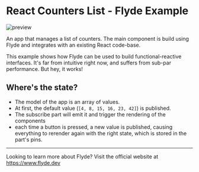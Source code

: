 # React Counters List - Flyde Example

![preview](/preview.gif)

An app that manages a list of counters. The main component is build using Flyde and integrates with an existing React code-base.

This example shows how Flyde can be used to build functional-reactive interfaces. It's far from intuitive right now, and suffers from sub-par performance. But hey, it works!

## Where's the state?
- The model of the app is an array of values.
- At first, the default value (`[4, 8, 15, 16, 23, 42]`) is published. 
- The subscribe part will emit it and trigger the rendering of the components
- each time a button is pressed, a new value is published, causing everything to rerender again with the right state, which is stored in the part's pins.

---

Looking to learn more about Flyde? Visit the official website at https://www.flyde.dev
